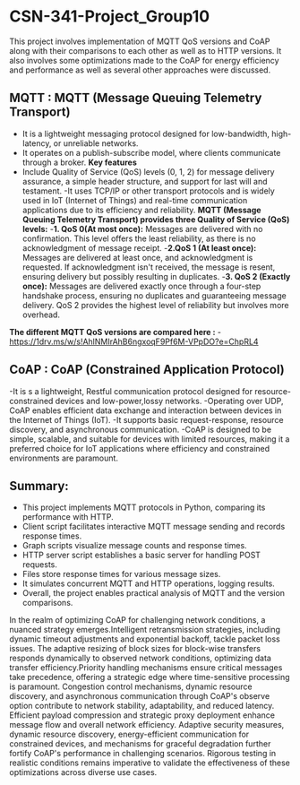 # CSN-341-Project_Group10
This project involves implementation of MQTT QoS versions and CoAP along with their
comparisons to each other as well as to HTTP versions. It also involves some
optimizations made to the CoAP for energy efficiency and performance as well as
several other approaches were discussed.
## MQTT : MQTT (Message Queuing Telemetry Transport) 
- It is a lightweight messaging protocol designed for low-bandwidth, high-latency, or unreliable networks.
- It operates on a publish-subscribe model, where clients communicate through a broker.
**Key features** 
- Include Quality of Service (QoS) levels (0, 1, 2) for message delivery assurance, a
simple header structure, and support for last will and testament.
-It uses TCP/IP or other transport protocols and is widely used in IoT (Internet of Things) and real-time
communication applications due to its efficiency and reliability.
**MQTT (Message Queuing Telemetry Transport) provides three Quality of Service (QoS) levels:**
-**1. QoS 0(At most once):** Messages are delivered with no confirmation. This level
offers the least reliability, as there is no acknowledgment of message receipt.
-**2.QoS 1 (At least once):** Messages are delivered at least once, and
acknowledgment is requested. If acknowledgment isn't received, the message is
resent, ensuring delivery but possibly resulting in duplicates.
-**3. QoS 2 (Exactly once):** Messages are delivered exactly once through a four-step
handshake process, ensuring no duplicates and guaranteeing message delivery.
QoS 2 provides the highest level of reliability but involves more overhead.

**The different MQTT QoS versions are compared here :**
   -https://1drv.ms/w/s!AhlNMIrAhB6ngxoqF9Pf6M-VPpDO?e=ChpRL4
## CoAP : CoAP (Constrained Application Protocol)
-It is s a lightweight, Restful communication protocol designed for resource-constrained devices and low-power,lossy networks. 
-Operating over UDP, CoAP enables efficient data exchange and interaction between devices in the Internet of Things (IoT).
-It supports basic request-response, resource discovery, and asynchronous communication. 
-CoAP is designed to be simple, scalable, and suitable for devices with limited resources, making it a preferred choice for IoT applications where efficiency
and constrained environments are paramount.

## Summary: 
- This project implements MQTT protocols in Python, comparing its performance with HTTP.
- Client script facilitates interactive MQTT message sending and records response times.
- Graph scripts visualize message counts and response times.
- HTTP server script establishes a basic server for handling POST requests.
- Files store response times for various message sizes.
- It simulates concurrent MQTT and HTTP operations, logging results.
- Overall, the project enables practical analysis of MQTT and the version comparisons.

In the realm of optimizing CoAP for challenging network conditions, a nuanced strategy
emerges.Intelligent retransmission strategies, including dynamic timeout adjustments
and exponential backoff, tackle packet loss issues. The adaptive resizing of block sizes
for block-wise transfers responds dynamically to observed network conditions,
optimizing data transfer efficiency.Priority handling mechanisms ensure critical messages take precedence, offering a
strategic edge where time-sensitive processing is paramount. Congestion control
mechanisms, dynamic resource discovery, and asynchronous communication through
CoAP's observe option contribute to network stability, adaptability, and reduced latency.
Efficient payload compression and strategic proxy deployment enhance message flow
and overall network efficiency. Adaptive security measures, dynamic resource
discovery, energy-efficient communication for constrained devices, and mechanisms for
graceful degradation further fortify CoAP's performance in challenging scenarios.
Rigorous testing in realistic conditions remains imperative to validate the effectiveness
of these optimizations across diverse use cases.

